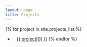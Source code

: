 ```yaml
---
layout: page
title: Projects
---
```


{% for project in site.projects_list %}
   * &nbsp;&nbsp;&nbsp;<a href="{{ project[1] }}">{{ project[0] }}</a>
{% endfor %}
